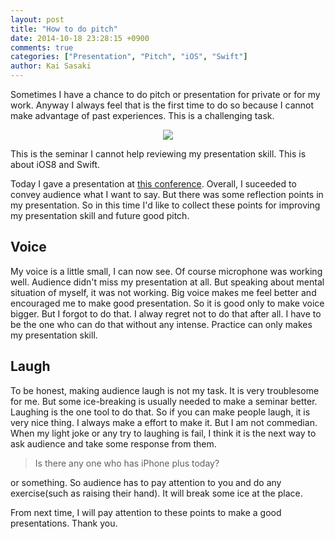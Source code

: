 ```yaml
---
layout: post
title: "How to do pitch"
date: 2014-10-18 23:28:15 +0900
comments: true
categories: ["Presentation", "Pitch", "iOS", "Swift"]
author: Kai Sasaki
---
```


Sometimes I have a chance to do pitch or presentation for private or for my work. Anyway I always feel that 
is the first time to do so because I cannot make advantage of past experiences. This is a challenging task. 

<div style="text-align:center">
  <img src ="https://connpass-tokyo.s3.amazonaws.com/thumbs/75/82/7582e189d2243166b737e0aebe4940a3.png" />
</div>

This is the seminar I cannot help reviewing my presentation skill. This is about iOS8 and Swift.

<!-- more -->

Today I gave a presentation at [this conference](http://connpass.com/event/8629/). Overall, I suceeded to convey audience what 
I want to say. But there was some reflection points in my presentation. So in this time I'd like to collect these points for improving 
my presentation skill and future good pitch.

## Voice
My voice is a little small, I can now see. Of course microphone was working well. Audience didn't miss my presentation at all.
But speaking about mental situation of myself, it was not working. Big voice makes me feel better and encouraged me to make good presentation.
So it is good only to make voice bigger. But I forgot to do that. I alway regret not to do that after all. I have to be the one who can do that 
without any intense. Practice can only makes my presentation skill.

## Laugh
To be honest, making audience laugh is not my task. It is very troublesome for me. But some ice-breaking is usually needed to make a seminar better.
Laughing is the one tool to do that. So if you can make people laugh, it is very nice thing. I always make a effort to make it. But I am not commedian. When my light joke or any try to laughing is fail, I think it is the next way to ask audience and take some response from them. 

> Is there any one who has iPhone plus today?

or something. So audience has to pay attention to you and do any exercise(such as raising their hand). It will break some ice at the place.

From next time, I will pay attention to these points to make a good presentations. Thank you.